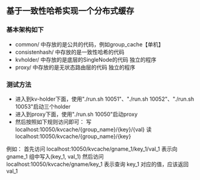 ## 基于一致性哈希实现一个分布式缓存

### 基本架构如下
- common/ 中存放的是公共的代码，例如group_cache【单机】
- consistenhash/ 中存放的是一致性哈希的代码
- kvholder/ 中存放的是底层的SingleNode的代码  独立的程序
- proxy/ 中存放的是无状态路由层的代码    独立的程序

### 测试方法
- 进入到kv-holder下面，使用"./run.sh 10051"、"./run.sh 10052"、"./run.sh 10053"启动三个holder
- 进入到proxy下面，使用"./run.sh 10050"启动proxy
- 然后按照如下规则访问即可：
写 localhost:10050/kvcache/{group_name}/{key}/{val} 
读 localhost:10050/kvcache/{group_name}/{key}

例如： 
首先访问 localhost:10050/kvcache/gname_1/key_1/val_1 表示向 gname_1 组中写入(key_1, val_1)
然后访问 localhost:10050/kvcache/gname/key_1 表示查询 key_1 对应的值，应该返回 val_1